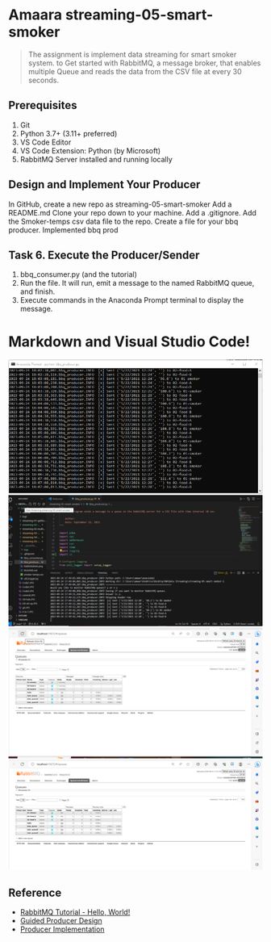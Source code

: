 # Amaara streaming-05-smart-smoker

> The assignment is implement data streaming for smart smoker system. to Get started with RabbitMQ, a message broker, that enables multiple Queue and reads the data from the CSV file at every 30 seconds.


## Prerequisites

1. Git
1. Python 3.7+ (3.11+ preferred)
1. VS Code Editor
1. VS Code Extension: Python (by Microsoft)
1. RabbitMQ Server installed and running locally

## Design and Implement Your Producer

In GitHub, create a new repo as streaming-05-smart-smoker
Add a README.md 
Clone your repo down to your machine. 
Add a .gitignore.
Add the Smoker-temps csv data file to the repo. 
Create a file for your bbq producer.
Implemented bbq prod

## Task 6. Execute the Producer/Sender

1. bbq_consumer.py (and the tutorial)
1. Run the file. It will run, emit a message to the named RabbitMQ queue, and finish.
3. Execute commands in the Anaconda Prompt terminal to display the message. 

# Markdown and Visual Studio Code!
![Alt text](Image/Message.png)![Alt text](Image/Producer.png)![Alt text](Image/RabbitAdmin.png)![Alt text](Image/RabbitQueue.png)

## Reference

- [RabbitMQ Tutorial - Hello, World!](https://www.rabbitmq.com/tutorials/tutorial-one-python.html)
- [Guided Producer Design](https://nwmissouri.instructure.com/courses/54849/pages/module-5-dot-1-guided-producer-design?wrap=1)
- [Producer Implementation](https://nwmissouri.instructure.com/courses/54849/pages/module-5-dot-2-guided-producer-implementation?wrap=1)

